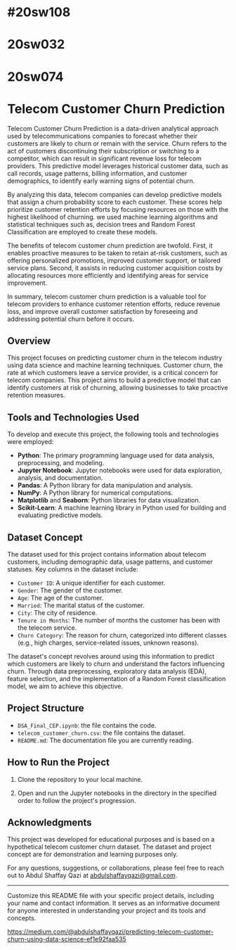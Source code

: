 
# #20sw108
# 20sw032
# 20sw074

# Telecom Customer Churn Prediction
Telecom Customer Churn Prediction is a data-driven analytical approach used by telecommunications companies to forecast whether their customers are likely to churn or remain with the service. Churn refers to the act of customers discontinuing their subscription or switching to a competitor, which can result in significant revenue loss for telecom providers. This predictive model leverages historical customer data, such as call records, usage patterns, billing information, and customer demographics, to identify early warning signs of potential churn.

By analyzing this data, telecom companies can develop predictive models that assign a churn probability score to each customer. These scores help prioritize customer retention efforts by focusing resources on those with the highest likelihood of churning. we used machine learning algorithms and statistical techniques such as, decision trees and Random Forest Classification are employed to create these models.

The benefits of telecom customer churn prediction are twofold. First, it enables proactive measures to be taken to retain at-risk customers, such as offering personalized promotions, improved customer support, or tailored service plans. Second, it assists in reducing customer acquisition costs by allocating resources more efficiently and identifying areas for service improvement.

In summary, telecom customer churn prediction is a valuable tool for telecom providers to enhance customer retention efforts, reduce revenue loss, and improve overall customer satisfaction by foreseeing and addressing potential churn before it occurs.



## Overview

This project focuses on predicting customer churn in the telecom industry using data science and machine learning techniques. Customer churn, the rate at which customers leave a service provider, is a critical concern for telecom companies. This project aims to build a predictive model that can identify customers at risk of churning, allowing businesses to take proactive retention measures.

## Tools and Technologies Used

To develop and execute this project, the following tools and technologies were employed:

- **Python**: The primary programming language used for data analysis, preprocessing, and modeling.
- **Jupyter Notebook**: Jupyter notebooks were used for data exploration, analysis, and documentation.
- **Pandas**: A Python library for data manipulation and analysis.
- **NumPy**: A Python library for numerical computations.
- **Matplotlib** and **Seaborn**: Python libraries for data visualization.
- **Scikit-Learn**: A machine learning library in Python used for building and evaluating predictive models.

## Dataset Concept

The dataset used for this project contains information about telecom customers, including demographic data, usage patterns, and customer statuses. Key columns in the dataset include:

- `Customer ID`: A unique identifier for each customer.
- `Gender`: The gender of the customer.
- `Age`: The age of the customer.
- `Married`: The marital status of the customer.
- `City`: The city of residence.
- `Tenure in Months`: The number of months the customer has been with the telecom service.
- `Churn Category`: The reason for churn, categorized into different classes (e.g., high charges, service-related issues, unknown reasons).

The dataset's concept revolves around using this information to predict which customers are likely to churn and understand the factors influencing churn. Through data preprocessing, exploratory data analysis (EDA), feature selection, and the implementation of a Random Forest classification model, we aim to achieve this objective.

## Project Structure
- `DSA_Final_CEP.ipynb`: the file contains the code.
- `telecom_customer_churn.csv`: the file contains the dataset.
- `README.md`: The documentation file you are currently reading.

## How to Run the Project

1. Clone the repository to your local machine.

3. Open and run the Jupyter notebooks in the  directory in the specified order to follow the project's progression.

## Acknowledgments

This project was developed for educational purposes and is based on a hypothetical telecom customer churn dataset. The dataset and project concept are for demonstration and learning purposes only.

For any questions, suggestions, or collaborations, please feel free to reach out to Abdul Shaffay Qazi at abdulshaffayqazi@gmail.com.

---

Customize this README file with your specific project details, including your name and contact information. It serves as an informative document for anyone interested in understanding your project and its tools and concepts.



https://medium.com/@abdulshaffayqazi/predicting-telecom-customer-churn-using-data-science-ef1e92faa535


